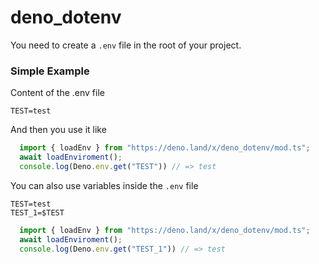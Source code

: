 # deno_dotenv

You need to create a `.env` file in the root of your project. 


### Simple Example

Content of the .env file
```dotevn
TEST=test
```

And then you use it like

```typescript
  import { loadEnv } from "https://deno.land/x/deno_dotenv/mod.ts";
  await loadEnviroment();
  console.log(Deno.env.get("TEST")) // => test
```

You can also use variables inside the ```.env``` file

```dotevn
TEST=test
TEST_1=$TEST
```

```typescript
  import { loadEnv } from "https://deno.land/x/deno_dotenv/mod.ts";
  await loadEnviroment();
  console.log(Deno.env.get("TEST_1")) // => test
```

